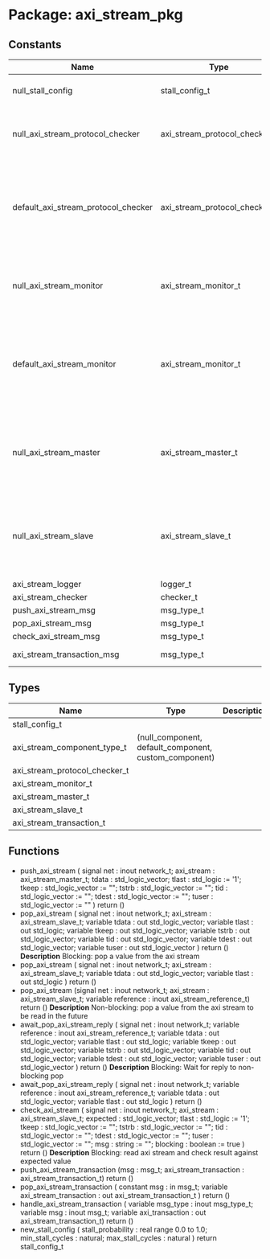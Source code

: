 # Package: axi_stream_pkg
## Constants
| Name                                | Type                          | Value                                                                                                                                                                                                                                                                                                                                                                | Description                                                                                                                                             |
| ----------------------------------- | ----------------------------- | -------------------------------------------------------------------------------------------------------------------------------------------------------------------------------------------------------------------------------------------------------------------------------------------------------------------------------------------------------------------- | ------------------------------------------------------------------------------------------------------------------------------------------------------- |
| null_stall_config                   | stall_config_t                |  (     stall_probability => 0.0,     min_stall_cycles  => 0,     max_stall_cycles  => 0     )                                                                                                                                                                                                                                                                        |                                                                                                                                                         |
| null_axi_stream_protocol_checker    | axi_stream_protocol_checker_t |  (     p_type        => null_component,     p_actor       => null_actor,     p_data_length => 0,     p_id_length   => 0,     p_dest_length => 0,     p_user_length => 0,     p_logger      => null_logger,     p_max_waits   => 0   )                                                                                                                                |                                                                                                                                                         |
| default_axi_stream_protocol_checker | axi_stream_protocol_checker_t |  (     p_type        => default_component,     p_actor       => null_actor,     p_data_length => 0,     p_id_length   => 0,     p_dest_length => 0,     p_user_length => 0,     p_logger      => null_logger,     p_max_waits   => 0   )                                                                                                                             | The default protocol checker is used to specify that the checkerconfiguration is defined by the parent component into which the checker isinstantiated. |
| null_axi_stream_monitor             | axi_stream_monitor_t          |  (     p_type             => null_component,     p_actor            => null_actor,     p_data_length      => 0,     p_id_length        => 0,     p_dest_length      => 0,     p_user_length      => 0,     p_logger           => null_logger,     p_protocol_checker => null_axi_stream_protocol_checker   )                                                         |                                                                                                                                                         |
| default_axi_stream_monitor          | axi_stream_monitor_t          |  (     p_type             => default_component,     p_actor            => null_actor,     p_data_length      => 0,     p_id_length        => 0,     p_dest_length      => 0,     p_user_length      => 0,     p_logger           => null_logger,     p_protocol_checker => null_axi_stream_protocol_checker   )                                                      | The default monitor is used to specify that the monitorconfiguration is defined by the parent component into which the monitor isinstantiated.          |
| null_axi_stream_master              | axi_stream_master_t           |  (     p_actor            => null_actor,     p_data_length      => 0,     p_id_length        => 0,     p_dest_length      => 0,     p_user_length      => 0,     p_stall_config     => null_stall_config,     p_logger           => null_logger,     p_monitor          => null_axi_stream_monitor,     p_protocol_checker => null_axi_stream_protocol_checker     ) |                                                                                                                                                         |
| null_axi_stream_slave               | axi_stream_slave_t            |  (     p_actor            => null_actor,     p_data_length      => 0,     p_id_length        => 0,     p_dest_length      => 0,     p_user_length      => 0,     p_stall_config     => null_stall_config,     p_logger           => null_logger,     p_monitor          => null_axi_stream_monitor,     p_protocol_checker => null_axi_stream_protocol_checker     ) |                                                                                                                                                         |
| axi_stream_logger                   | logger_t                      |  get_logger("vunit_lib:axi_stream_pkg")                                                                                                                                                                                                                                                                                                                              |                                                                                                                                                         |
| axi_stream_checker                  | checker_t                     |  new_checker(axi_stream_logger)                                                                                                                                                                                                                                                                                                                                      |                                                                                                                                                         |
| push_axi_stream_msg                 | msg_type_t                    |  new_msg_type("push axi stream")                                                                                                                                                                                                                                                                                                                                     |                                                                                                                                                         |
| pop_axi_stream_msg                  | msg_type_t                    |  new_msg_type("pop axi stream")                                                                                                                                                                                                                                                                                                                                      |                                                                                                                                                         |
| check_axi_stream_msg                | msg_type_t                    |  new_msg_type("check axi stream")                                                                                                                                                                                                                                                                                                                                    |                                                                                                                                                         |
| axi_stream_transaction_msg          | msg_type_t                    |  new_msg_type("axi stream transaction")                                                                                                                                                                                                                                                                                                                              |                                                                                                                                                         |
## Types
| Name                          | Type                                                  | Description |
| ----------------------------- | ----------------------------------------------------- | ----------- |
| stall_config_t                |                                                       |             |
| axi_stream_component_type_t   | (null_component, default_component, custom_component) |             |
| axi_stream_protocol_checker_t |                                                       |             |
| axi_stream_monitor_t          |                                                       |             |
| axi_stream_master_t           |                                                       |             |
| axi_stream_slave_t            |                                                       |             |
| axi_stream_transaction_t      |                                                       |             |
## Functions
- push_axi_stream <font id="function_arguments">(      signal net : inout network_t;
      axi_stream : axi_stream_master_t;
      tdata      : std_logic_vector;
      tlast      : std_logic        := '1';
      tkeep      : std_logic_vector := "";
      tstrb      : std_logic_vector := "";
      tid        : std_logic_vector := "";
      tdest      : std_logic_vector := "";
      tuser      : std_logic_vector := ""
    )</font> <font id="function_return">return ()</font>
- pop_axi_stream <font id="function_arguments">(      signal net : inout network_t;
      axi_stream : axi_stream_slave_t;
      variable tdata : out std_logic_vector;
      variable tlast : out std_logic;
      variable tkeep : out std_logic_vector;
      variable tstrb : out std_logic_vector;
      variable tid   : out std_logic_vector;
      variable tdest : out std_logic_vector;
      variable tuser : out std_logic_vector
    )</font> <font id="function_return">return ()</font>
**Description**
Blocking: pop a value from the axi stream
- pop_axi_stream <font id="function_arguments">(      signal net : inout network_t;
      axi_stream : axi_stream_slave_t;
      variable tdata : out std_logic_vector;
      variable tlast : out std_logic
    )</font> <font id="function_return">return ()</font>
- pop_axi_stream <font id="function_arguments">(signal net : inout network_t;                           axi_stream : axi_stream_slave_t;
                           variable reference : inout axi_stream_reference_t)</font> <font id="function_return">return ()</font>
**Description**
Non-blocking: pop a value from the axi stream to be read in the future
- await_pop_axi_stream_reply <font id="function_arguments">(      signal net : inout network_t;
      variable reference : inout axi_stream_reference_t;
      variable tdata     : out std_logic_vector;
      variable tlast     : out std_logic;
      variable tkeep     : out std_logic_vector;
      variable tstrb     : out std_logic_vector;
      variable tid       : out std_logic_vector;
      variable tdest     : out std_logic_vector;
      variable tuser     : out std_logic_vector
    )</font> <font id="function_return">return ()</font>
**Description**
Blocking: Wait for reply to non-blocking pop
- await_pop_axi_stream_reply <font id="function_arguments">(      signal net : inout network_t;
      variable reference : inout axi_stream_reference_t;
      variable tdata     : out std_logic_vector;
      variable tlast     : out std_logic
    )</font> <font id="function_return">return ()</font>
- check_axi_stream <font id="function_arguments">(      signal net : inout network_t;
      axi_stream   : axi_stream_slave_t;
      expected : std_logic_vector;
      tlast    : std_logic        := '1';
      tkeep    : std_logic_vector := "";
      tstrb    : std_logic_vector := "";
      tid      : std_logic_vector := "";
      tdest    : std_logic_vector := "";
      tuser    : std_logic_vector := "";
      msg      : string           := "";
      blocking : boolean          := true
    )</font> <font id="function_return">return ()</font>
**Description**
Blocking: read axi stream and check result against expected value
- push_axi_stream_transaction <font id="function_arguments">(msg : msg_t; axi_stream_transaction : axi_stream_transaction_t)</font> <font id="function_return">return ()</font>
- pop_axi_stream_transaction <font id="function_arguments">(    constant msg                    : in msg_t;
    variable axi_stream_transaction : out axi_stream_transaction_t
  )</font> <font id="function_return">return ()</font>
- handle_axi_stream_transaction <font id="function_arguments">(    variable msg_type        : inout msg_type_t;
    variable msg             : inout msg_t;
    variable axi_transaction : out axi_stream_transaction_t)</font> <font id="function_return">return ()</font>
- new_stall_config <font id="function_arguments">(    stall_probability : real range 0.0 to 1.0;
    min_stall_cycles  : natural;
    max_stall_cycles  : natural
  )</font> <font id="function_return">return stall_config_t</font>

